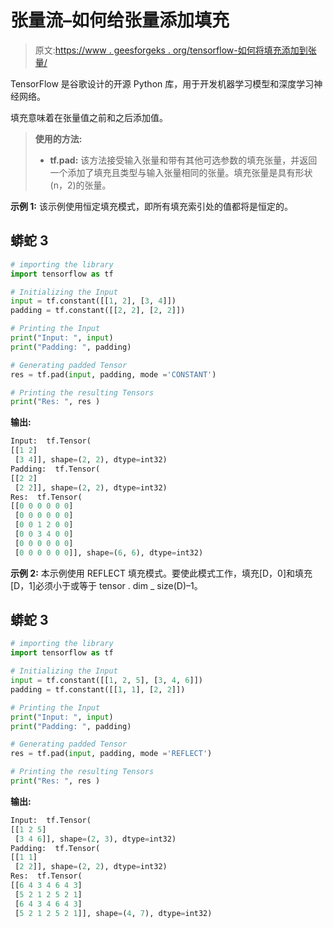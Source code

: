 # 张量流–如何给张量添加填充

> 原文:[https://www . geesforgeks . org/tensorflow-如何将填充添加到张量/](https://www.geeksforgeeks.org/tensorflow-how-to-add-padding-to-a-tensor/)

TensorFlow 是谷歌设计的开源 Python 库，用于开发机器学习模型和深度学习神经网络。

填充意味着在张量值之前和之后添加值。

> **使用的方法:**
> 
> *   **tf.pad:** 该方法接受输入张量和带有其他可选参数的填充张量，并返回一个添加了填充且类型与输入张量相同的张量。填充张量是具有形状(n，2)的张量。

**示例 1:** 该示例使用恒定填充模式，即所有填充索引处的值都将是恒定的。

## 蟒蛇 3

```py
# importing the library
import tensorflow as tf

# Initializing the Input
input = tf.constant([[1, 2], [3, 4]])
padding = tf.constant([[2, 2], [2, 2]])

# Printing the Input
print("Input: ", input)
print("Padding: ", padding)

# Generating padded Tensor
res = tf.pad(input, padding, mode ='CONSTANT')

# Printing the resulting Tensors
print("Res: ", res )
```

**输出:**

```py
Input:  tf.Tensor(
[[1 2]
 [3 4]], shape=(2, 2), dtype=int32)
Padding:  tf.Tensor(
[[2 2]
 [2 2]], shape=(2, 2), dtype=int32)
Res:  tf.Tensor(
[[0 0 0 0 0 0]
 [0 0 0 0 0 0]
 [0 0 1 2 0 0]
 [0 0 3 4 0 0]
 [0 0 0 0 0 0]
 [0 0 0 0 0 0]], shape=(6, 6), dtype=int32)

```

**示例 2:** 本示例使用 REFLECT 填充模式。要使此模式工作，填充[D，0]和填充[D，1]必须小于或等于 tensor . dim _ size(D)–1。

## 蟒蛇 3

```py
# importing the library
import tensorflow as tf

# Initializing the Input
input = tf.constant([[1, 2, 5], [3, 4, 6]])
padding = tf.constant([[1, 1], [2, 2]])

# Printing the Input
print("Input: ", input)
print("Padding: ", padding)

# Generating padded Tensor
res = tf.pad(input, padding, mode ='REFLECT')

# Printing the resulting Tensors
print("Res: ", res )
```

**输出:**

```py
Input:  tf.Tensor(
[[1 2 5]
 [3 4 6]], shape=(2, 3), dtype=int32)
Padding:  tf.Tensor(
[[1 1]
 [2 2]], shape=(2, 2), dtype=int32)
Res:  tf.Tensor(
[[6 4 3 4 6 4 3]
 [5 2 1 2 5 2 1]
 [6 4 3 4 6 4 3]
 [5 2 1 2 5 2 1]], shape=(4, 7), dtype=int32)

```